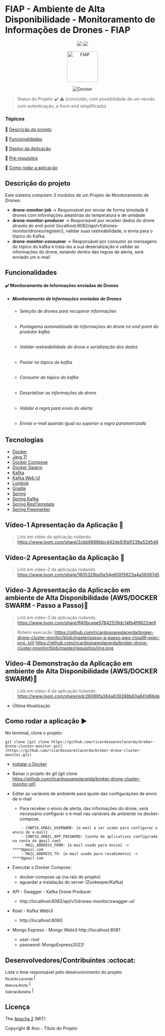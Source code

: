 <h1>FIAP - Ambiente de Alta Disponibilidade - Monitoramento de Informações de Drones - FIAP</h1> 

<p align="center">
  <img src="http://img.shields.io/static/v1?label=License&message=MIT&color=green&style=for-the-badge"/>
   <img src="http://img.shields.io/static/v1?label=STATUS&message=CONCLUIDO&color=GREEN&style=for-the-badge"/>
</p>

<div align="center">
<a href="https://www.fiap.com.br" target="_blank">
    <img src="https://www.fiap.com.br/wp-content/themes/fiap2016/images/mobile/mba/vitrine/mba-logo.png" height="100px" alt="FIAP" class="center"/>
</a>

![Docker](https://img.shields.io/badge/docker-%230db7ed.svg?style=for-the-badge&logo=docker&logoColor=white)
</div>

> Status do Projeto: :heavy_check_mark: :warning: (concluido, com possíbilidade de um versão com autenticação, e front-end simplificado)

### Tópicos

:small_blue_diamond: [Descrição do projeto](#descrição-do-projeto)

:small_blue_diamond: [Funcionalidades](#funcionalidades)

:small_blue_diamond: [Deploy da Aplicação](#deploy-da-aplicação-dash)

:small_blue_diamond: [Pré-requisitos](#pré-requisitos)

:small_blue_diamond: [Como rodar a aplicação](#como-rodar-a-aplicação-arrow_forward)

## Descrição do projeto

Este sistema compôem 3 modulos de um Projeto de Monitoramento de Drones:

- **drone-monitor-job** -> Responsável por enviar de forma simulada 4 drones com informações aleatórias do temperatura e de umidade
- **drone-monitor-producer** -> Responsável por receber dados do drone através do end-point (localhost:8082/api/v1/drones-monitor/drones/register/), validar suas rastreabilidade, e envia para o tópico do Kafka.
- **drone-monitor-consumer** -> Responsável por consumir as mensagens do tópico do kafka e trata-las a sua deserialização e validar as informações do drone, estando dentro das regras de alerta, será enviado um e-mail

## Funcionalidades

#### :heavy_check_mark: **Monitoramento de Informações enviadas de Drones**
- ##### Monitoramento de Informações enviadas de Drones

  - ###### Seleção de drones para recuperar informações
  - ###### Postagema automatizada de informações do drone no end-point do produtor kafka
  - ###### Validar rastreabilidade do drone e serialização dos dados
  - ###### Postar no tópico do kafka
  - ###### Consumir do tópico do kafka
  - ###### Deserializar as informações do drone
  - ###### Validar a regra para envio do alerta
  - ###### Enviar e-mail quando igual ou superior a regra parametrizada

## Tecnologias

- [Docker](https://www.docker.com/products/docker-desktop)
- [Java 11](https://www.oracle.com/technetwork/java/javase/downloads/jdk11-downloads-5066655.htm)
- [Docker Compose](https://docs.docker.com/compose/install/)
- [Docker Swarm](https://docs.docker.com/engine/swarm/)
- [Kafka](https://kafka.apache.org/)
- [Kafka Web UI](https://cloudhut.dev)
- [Lombok](https://projectlombok.org/)
- [Gradle](https://gradle.org/)
- [Spring](https://spring.io/)
- [Spring Kafka](https://spring.io/projects/spring-kafka)
- [Spring RestTemplate](https://docs.spring.io/spring-framework/docs/current/javadoc-api/org/springframework/web/client/RestTemplate.html)
- [Spring Freemarker](https://docs.spring.io/spring-framework/docs/3.0.0.M4/reference/html/ch16s04.html)



## Vídeo-1 Apresentação da Aplicação :dash:

> Link em vídeo da aplicação rodando. https://www.loom.com/share/2cbb9686bbc442de93fa1f238a52d546

## Vídeo-2 Apresentação da Aplicação :dash:

> Link em vídeo-2 da aplicação rodando.  https://www.loom.com/share/1605329bd5e54e60915623a4a59367d5

## Vídeo-3 Apresentação da Aplicação em ambiente de Alta Disponibilidade (AWS/DOCKER SWARM - Passo a Passo):dash:

> Link em vídeo-3 da aplicação rodando. https://www.loom.com/share/ff40bceee57842539dc14fb4f9822de9

> Roteiro execução 
  > [https://github.com/ricardosoareslacerda/broker-drone-cluster-monitor/blob/master/passo-a-passo-aws-cloud9-exec-proj..txt]
> https://github.com/ricardosoareslacerda/broker-drone-cluster-monitor/blob/master/requisitos/img.png

## Vídeo-4 Demonstração da Aplicação em ambiente de Alta Disponibilidade (AWS/DOCKER SWARM):dash:

> Link em vídeo-4 da aplicação rodando. https://www.loom.com/share/edc26089fa384a639288b60a841d66de
- Última Atualização

## Como rodar a aplicação :arrow_forward:

No terminal, clone o projeto:

```
git clone [git clone https://github.com/ricardosoareslacerda/broker-drone-cluster-monitor.git](https://github.com/ricardosoareslacerda/broker-drone-cluster-monitor.git)
```

- [Instalar o Docker](https://www.docker.com/products/docker-desktop)
- Baixar o projeto do git [git clone https://github.com/ricardosoareslacerda/broker-drone-cluster-monitor.git]
- Editar as variáveis de ambiente para ajuste das configurações de envio de e-mail
  - Para receber o envio de alerta, das informações do drone, será necessário configurar o e-mail nas variáveis de ambiente no docker-compose.
  ```  projeto -> drone-monitor-consumer
      - CONFIG_GMAIL_USERNAME: {e-mail a ser usado para configurar o envio de e-mail}
      - CONFIG_GMAIL_APP_PASSWORD: {senha de aplicativos configurada na conta do gmail.com}
      - MAIL_ADDRESS_FROM: {e-mail usado para envio} -> ****@gmail.com
      - MAIL_ADDRESS_TO: {e-mail usado para recebimento} -> ****@gmail.com
- Executar o Docker Compose:
  - docker-compose up (na raiz do projeto)
  - aguardar a instalação do server (Zookeeper/Kafka)
  
- API - Swagger - Kafka Drone Producer
    - http://localhost:8082/api/v1/drones-monitor/swagger-ui/
    
- Kowl - Kafka WebUI
    - http://localhost:8080
    
- Mongo Express - Mongo WebUI
    http://localhost:8081
    - user: root
    - password: MongoExpress2022!
    
## Desenvolvedores/Contribuintes :octocat:

Liste o time responsável pelo desenvolvimento do projeto
[<br><sub>Ricardo Lacerda</sub>](https://github.com/ricardosoareslacerda) | [<br><sub>Marcos Porto</sub>](https://github.com/maporto) |  [<br><sub>Gabriel Batalha</sub>]() |

## Licença

The [Apacha 2]() (MIT)

Copyright :copyright: Ano - Titulo do Projeto
